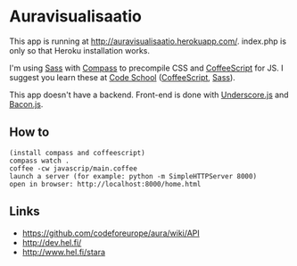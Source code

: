 # Auravisualisaatio
This app is running at http://auravisualisaatio.herokuapp.com/. index.php is only so that Heroku installation works.

I'm using [Sass](http://sass-lang.com/) with [Compass](http://compass-style.org/) to precompile CSS and [CoffeeScript](http://coffeescript.org/) for JS. I suggest you learn these at [Code School](http://codeschool.com/) ([CoffeeScript](http://coffeescript.codeschool.com/), [Sass](https://www.codeschool.com/courses/assembling-sass)).

This app doesn't have a backend. Front-end is done with [Underscore.js](http://underscorejs.org/) and [Bacon.js](http://baconjs.github.io/).


## How to
    (install compass and coffeescript)
    compass watch .
    coffee -cw javascrip/main.coffee
    launch a server (for example: python -m SimpleHTTPServer 8000)
    open in browser: http://localhost:8000/home.html

## Links
- https://github.com/codeforeurope/aura/wiki/API
- http://dev.hel.fi/
- http://www.hel.fi/stara
